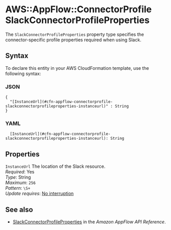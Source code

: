 # AWS::AppFlow::ConnectorProfile SlackConnectorProfileProperties<a name="aws-properties-appflow-connectorprofile-slackconnectorprofileproperties"></a>

 The `SlackConnectorProfileProperties` property type specifies the connector\-specific profile properties required when using Slack\. 

## Syntax<a name="aws-properties-appflow-connectorprofile-slackconnectorprofileproperties-syntax"></a>

To declare this entity in your AWS CloudFormation template, use the following syntax:

### JSON<a name="aws-properties-appflow-connectorprofile-slackconnectorprofileproperties-syntax.json"></a>

```
{
  "[InstanceUrl](#cfn-appflow-connectorprofile-slackconnectorprofileproperties-instanceurl)" : String
}
```

### YAML<a name="aws-properties-appflow-connectorprofile-slackconnectorprofileproperties-syntax.yaml"></a>

```
  [InstanceUrl](#cfn-appflow-connectorprofile-slackconnectorprofileproperties-instanceurl): String
```

## Properties<a name="aws-properties-appflow-connectorprofile-slackconnectorprofileproperties-properties"></a>

`InstanceUrl`  <a name="cfn-appflow-connectorprofile-slackconnectorprofileproperties-instanceurl"></a>
 The location of the Slack resource\.   
*Required*: Yes  
*Type*: String  
*Maximum*: `256`  
*Pattern*: `\S+`  
*Update requires*: [No interruption](https://docs.aws.amazon.com/AWSCloudFormation/latest/UserGuide/using-cfn-updating-stacks-update-behaviors.html#update-no-interrupt)

## See also<a name="aws-properties-appflow-connectorprofile-slackconnectorprofileproperties--seealso"></a>
+ [SlackConnectorProfileProperties](https://docs.aws.amazon.com/appflow/1.0/APIReference/API_SlackConnectorProfileProperties.html) in the *Amazon AppFlow API Reference*\.